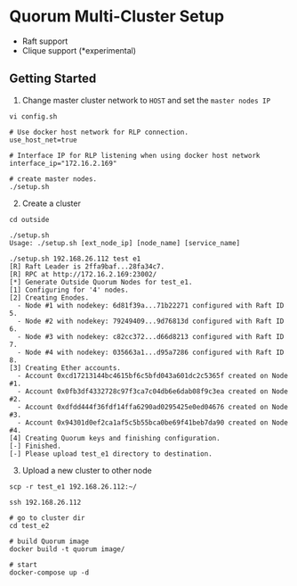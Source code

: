 # Quorum Multi-Cluster Setup
  * Raft support
  * Clique support (*experimental)

## Getting Started

1. Change master cluster network to `HOST` and set the `master nodes IP`
```bash=
vi config.sh

# Use docker host network for RLP connection.
use_host_net=true

# Interface IP for RLP listening when using docker host network
interface_ip="172.16.2.169"

# create master nodes.
./setup.sh
```

2. Create a cluster
```bash=
cd outside

./setup.sh
Usage: ./setup.sh [ext_node_ip] [node_name] [service_name]

./setup.sh 192.168.26.112 test e1
[R] Raft Leader is 2ffa9baf...28fa34c7.
[R] RPC at http://172.16.2.169:23002/
[*] Generate Outside Quorum Nodes for test_e1.
[1] Configuring for '4' nodes.
[2] Creating Enodes.
  - Node #1 with nodekey: 6d81f39a...71b22271 configured with Raft ID 5.
  - Node #2 with nodekey: 79249409...9d76813d configured with Raft ID 6.
  - Node #3 with nodekey: c82cc372...d66d8213 configured with Raft ID 7.
  - Node #4 with nodekey: 035663a1...d95a7286 configured with Raft ID 8.
[3] Creating Ether accounts.
  - Account 0xcd17213144bc4615bf6c5bfd043a601dc2c5365f created on Node #1.
  - Account 0x0fb3df4332728c97f3ca7c04db6e6dab08f9c3ea created on Node #2.
  - Account 0xdfdd444f36fdf14ffa6290ad0295425e0ed04676 created on Node #3.
  - Account 0x94301d0ef2ca1af5c5b55bca0be69f41beb7da90 created on Node #4.
[4] Creating Quorum keys and finishing configuration.
[-] Finished.
[-] Please upload test_e1 directory to destination.
```

3. Upload a new cluster to other node
```bash=
scp -r test_e1 192.168.26.112:~/

ssh 192.168.26.112

# go to cluster dir
cd test_e2

# build Quorum image
docker build -t quorum image/

# start
docker-compose up -d
```
